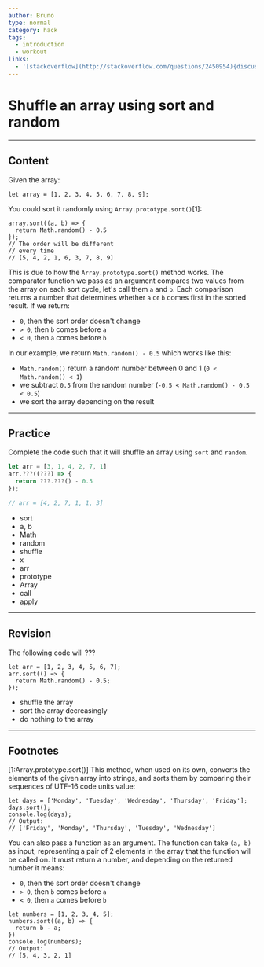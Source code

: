 ```yaml
---
author: Bruno
type: normal
category: hack
tags:
  - introduction
  - workout
links:
  - '[stackoverflow](http://stackoverflow.com/questions/2450954){discussion}'
---
```


# Shuffle an array using sort and random


---

## Content

Given the array:

```plain-text
let array = [1, 2, 3, 4, 5, 6, 7, 8, 9];
```

You could sort it randomly using `Array.prototype.sort()`[1]:

```plain-text
array.sort((a, b) => {
  return Math.random() - 0.5
});
// The order will be different
// every time
// [5, 4, 2, 1, 6, 3, 7, 8, 9]
```

This is due to how the `Array.prototype.sort()` method works. The comparator function we pass as an argument compares two values from the array on each sort cycle, let's call them `a` and `b`. Each comparison returns a number that determines whether `a` or `b` comes first in the sorted result. If we return:

- `0`, then the sort order doesn't change 
- `> 0`, then `b` comes before `a`
- `< 0`, then `a` comes before `b` 

In our example, we return `Math.random() - 0.5` which works like this:

- `Math.random()` return a random number between 0 and 1 (`0 < Math.random() < 1`)
- we subtract `0.5` from the random number (`-0.5 < Math.random() - 0.5 < 0.5`)
- we sort the array depending on the result


---

## Practice

Complete the code such that it will shuffle an array using `sort` and `random`.

```javascript
let arr = [3, 1, 4, 2, 7, 1]
arr.???((???) => {
  return ???.???() - 0.5
});

// arr = [4, 2, 7, 1, 1, 3]
```

- sort
- a, b
- Math
- random
- shuffle
- x
- arr
- prototype
- Array
- call
- apply


---

## Revision

The following code will ???

```plain-text
let arr = [1, 2, 3, 4, 5, 6, 7];
arr.sort(() => {
  return Math.random() - 0.5;
});
```

- shuffle the array
- sort the array decreasingly
- do nothing to the array


---

## Footnotes

[1:Array.prototype.sort()]
This method, when used on its own, converts the elements of the given array into strings, and sorts them by comparing their sequences of UTF-16 code units value:

```plain-text
let days = ['Monday', 'Tuesday', 'Wednesday', 'Thursday', 'Friday'];
days.sort();
console.log(days);
// Output:
// ['Friday', 'Monday', 'Thursday', 'Tuesday', 'Wednesday']
```

You can also pass a function as an argument. The function can take `(a, b)` as input, representing a pair of 2 elements in the array that the function will be called on. It must return a number, and depending on the returned number it means:

- `0`, then the sort order doesn't change 
- `> 0`, then `b` comes before `a`
- `< 0`, then `a` comes before `b` 

```plain-text
let numbers = [1, 2, 3, 4, 5];
numbers.sort((a, b) => {
  return b - a;
})
console.log(numbers);
// Output:
// [5, 4, 3, 2, 1]
```
 
